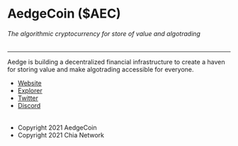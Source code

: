 # AedgeCoin ($AEC)
###### The algorithmic cryptocurrency for store of value and algotrading
---

Aedge is building a decentralized financial infrastructure to create a haven for storing value and make algotrading accessible for everyone.

- [Website](https://aedgecoin.com/)
- [Explorer](https://alltheblocks.net/aedge/)
- [Twitter](https://twitter.com/aedgecoin)
- [Discord](https://discord.gg/m569ExDwXY)
######
- Copyright 2021 AedgeCoin
- Copyright 2021 Chia Network
